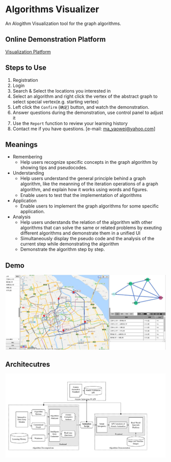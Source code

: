 Algorithms Visualizer
====
An Alogithm Visualization tool for the graph algorithms.

Online Demonstration Platform
----
[Visualization Platform](http://39.108.177.106/)

Steps to Use
-----
1. Registration
2. Login
3. Search & Select the locations you interested in
4. Select an algorithm and right click the vertex of the abstract graph to select special vertex(e.g. starting vertex)
5. Left click the `Confirm` (`确定`) button, and watch the demonstration.
6. Answer questions during the demonstration, use control panel to adjust it
7. Use the `Report` function to review your learning history
8. Contact me if you have questions. [e-mail: ma_yaowei@yahoo.com]


Meanings
----
* Remembering 
  * Help users recognize specific concepts in the graph algorithm by showing tips and pseudocodes.
* Understanding
  * Help users understand the general principle behind a graph algorithm, like the meanning of the iteration operations of a graph algorithm, and explain how it works using words and ﬁgures. 
  * Enable users to test that the implementation of algorithms
* Application
  * Enable users to implement the graph algorithms for some specific application.
* Analysis
  * Help users understands the relation of the algorithm with other algorithms that can solve the same or related problems by exeuting different algorithms and demonstrate them in a unified UI
  * Simultaneously display the pseudo code and the analysis of the current step while demonstrating the algorithm
  * Demonstrate the algorithm step by step.

Demo
-----
![](https://github.com/YW-Ma/Algorithms-Visualizer/blob/master/Images/sample2.jpg)

Architecutres
-----
![](https://github.com/YW-Ma/Algorithms-Visualizer/blob/master/Images/architecture.jpg)
